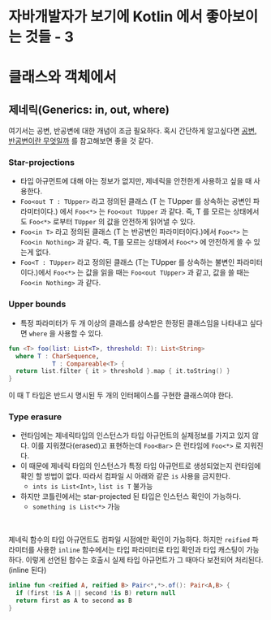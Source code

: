 # 자바개발자가 보기에 Kotlin 에서 좋아보이는 것들 - 3



# 클래스와 객체에서

## 제네릭(Generics: in, out, where)

여기서는 공변, 반공변에 대한 개념이 조금 필요하다. 혹시 간단하게 알고싶다면 [공변, 반공변이란 무엇일까](https://wordbe.tistory.com/302) 를 참고해보면 좋을 것 같다.





### Star-projections

- 타입 아규먼트에 대해 아는 정보가 없지만, 제네릭을 안전한게 사용하고 싶을 때 사용한다.
- `Foo<out T : TUpper>`  라고 정의된 클래스 (T 는 TUpper 를 상속하는 공변인 파라미터이다.) 에서 `Foo<*>` 는 `Foo<out TUpper` 과 같다. 즉, T 를 모르는 상태에서도 `Foo<*>` 로부터 `TUpper` 의 값을 안전하게 읽어낼 수 있다.
- `Foo<in T>` 라고 정의된 클래스 (T 는 반공변인 파라미터이다.)에서 `Foo<*>` 는 `Foo<in Nothing>` 과 같다. 즉, T를 모르는 상태에서 `Foo<*>` 에 안전하게 쓸 수 있는게 없다.
- `Foo<T : TUpper>` 라고 정의된 클래스 (T는 TUpper 를 상속하는 불변인 파라미터이다.)에서 `Foo<*>` 는 값을 읽을 때는  `Foo<out TUpper>` 과 같고, 값을 쓸 때는 `Foo<in Nothing>` 과 같다.



### Upper bounds

- 특정 파라미터가 두 개 이상의 클래스를 상속받은 한정된 클래스임을 나타내고 싶다면 `where` 을 사용할 수 있다.

```kotlin
fun <T> foo(list: List<T>, threshold: T): List<String>
  where T : CharSequence,
  			T : Compareable<T> {
  return list.filter { it > threshold }.map { it.toString() }
}
```

이 때 T 타입은 반드시 명시된 두 개의 인터페이스를 구현한 클래스여야 한다.



### Type erasure

- 런타임에는 제네릭타입의 인스턴스가 타입 아규먼트의 실제정보를 가지고 있지 않다. 이를 지워졌다(erased)고 표현하는데 `Foo<Bar>` 은 런타임에 `Foo<*>` 로 지워진다.
- 이 때문에 제네릭 타입의 인스턴스가 특정 타입 아규먼트로 생성되었는지 런타임에 확인 할 방법이 없다. 따라서 컴파일 시 아래와 같은 `is` 사용을 금지한다.
  - `ints is List<Int>`, `list is T` 불가능
- 하지만 코틀린에서는 star-projected 된 타입은 인스턴스 확인이 가능하다.
  - `something is List<*>` 가능

<br />

제네릭 함수의 타입 아규먼트도 컴파일 시점에만 확인이 가능하다. 하지만 `reified` 파라미터를 사용한 `inline` 함수에서는 타입 파라미터로 타입 확인과 타입 캐스팅이 가능하다. 이렇게 선언된 함수는 호출시 실제 타입 아규먼트가 그 때마다 보전되어 처리된다. (inline 된다)

```kotlin
inline fun <reified A, reified B> Pair<*,*>.of(): Pair<A,B> {
  if (first !is A || second !is B) return null
  return first as A to second as B
}
```



